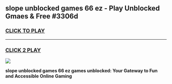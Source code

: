 
## slope unblocked games 66 ez - Play Unblocked Gmaes & Free #3306d
<h3>
<a href="https://premium.freeplayer.one?title=slope_unblocked_games_66_ez&ref=03M">CLICK TO PLAY</a></h3>
<hr>

<h3>
<a href="https://premium.freeplayer.one?title=slope_unblocked_games_66_ez&ref=03M">CLICK 2 PLAY</a>
  
</h3>

<a href="https://premium.freeplayer.one?title=slope_unblocked_games_66_ez&ref=03M"><img src="https://clearcache.store/games.png"></a>


**slope unblocked games 66 ez games unblocked: Your Gateway to Fun and Accessible Online Gaming**
